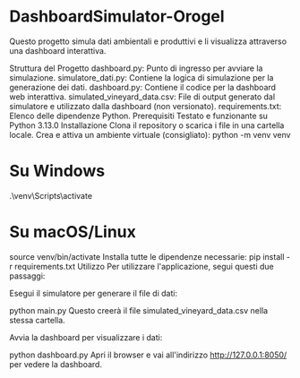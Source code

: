 # DashboardSimulator-Orogel
Questo progetto simula dati ambientali e produttivi e li visualizza attraverso una dashboard interattiva.

Struttura del Progetto
dashboard.py: Punto di ingresso per avviare la simulazione.
simulatore_dati.py: Contiene la logica di simulazione per la generazione dei dati.
dashboard.py: Contiene il codice per la dashboard web interattiva.
simulated_vineyard_data.csv: File di output generato dal simulatore e utilizzato dalla dashboard (non versionato).
requirements.txt: Elenco delle dipendenze Python.
Prerequisiti
Testato e funzionante su Python 3.13.0
Installazione
Clona il repository o scarica i file in una cartella locale.
Crea e attiva un ambiente virtuale (consigliato):
python -m venv venv
# Su Windows
.\venv\Scripts\activate
# Su macOS/Linux
source venv/bin/activate
Installa tutte le dipendenze necessarie:
pip install -r requirements.txt
Utilizzo
Per utilizzare l'applicazione, segui questi due passaggi:

Esegui il simulatore per generare il file di dati:

python main.py
Questo creerà il file simulated_vineyard_data.csv nella stessa cartella.

Avvia la dashboard per visualizzare i dati:

python dashboard.py
Apri il browser e vai all'indirizzo http://127.0.0.1:8050/ per vedere la dashboard.
